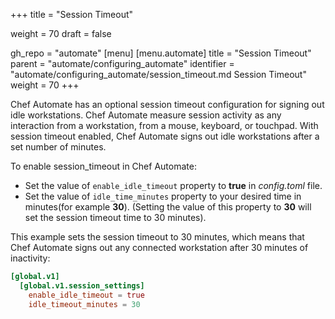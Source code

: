 +++
title = "Session Timeout"

weight = 70
draft = false

gh_repo = "automate"
[menu]
  [menu.automate]
    title = "Session Timeout"
    parent = "automate/configuring_automate"
    identifier = "automate/configuring_automate/session_timeout.md Session Timeout"
    weight = 70
+++

Chef Automate has an optional session timeout configuration for signing out idle workstations. Chef Automate measure session activity as any interaction from a workstation, from a mouse, keyboard, or touchpad. With session timeout enabled, Chef Automate signs out idle workstations after a set number of minutes.

To enable session_timeout in Chef Automate:

- Set the value of `enable_idle_timeout` property to **true** in *config.toml* file.
- Set the value of `idle_time_minutes` property to your desired time in minutes(for example **30**). (Setting the value of this property to **30** will set the session timeout time to 30 minutes).

This example sets the session timeout to 30 minutes, which means that Chef Automate signs out any connected workstation after 30 minutes of inactivity:

```toml
[global.v1]
  [global.v1.session_settings]
    enable_idle_timeout = true
    idle_timeout_minutes = 30
```
